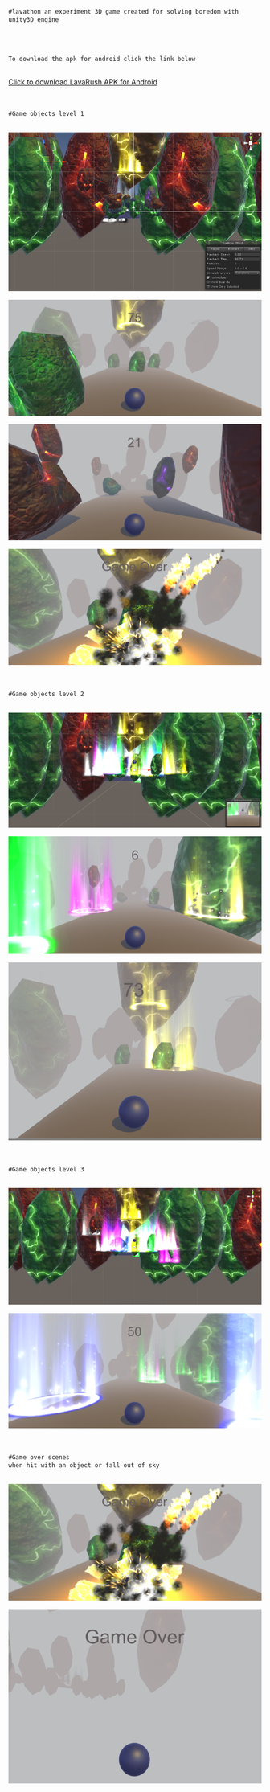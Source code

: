 ```


#lavathon an experiment 3D game created for solving boredom with unity3D engine


```


```


To download the apk for android click the link below


```


[Click to download LavaRush APK for Android](https://drive.google.com/open?id=1sT7BUiK2HS0DelKrsYJEMLQUptp8CvZN)


```


#Game objects level 1


```


![picture](media/game_objects.png) 

![picture](media/level1_1.png) 

![picture](media/level1_3.png) 

![picture](media/level1_2.png) 

```


#Game objects level 2


```


![picture](media/game_objects_level2.png) 

![picture](media/level2_1.png) 

![picture](media/level2_2.png) 


```


#Game objects level 3


```


![picture](media/game_objects_level3.png) 


![picture](media/level3_1.png)


```


#Game over scenes 
when hit with an object or fall out of sky


```


![picture](media/level1_2.png)


![picture](media/fallout.png)

